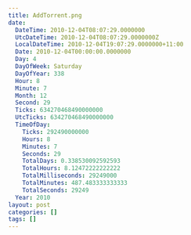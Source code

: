 ```yaml
---
title: AddTorrent.png
date:
  DateTime: 2010-12-04T08:07:29.0000000
  UtcDateTime: 2010-12-04T08:07:29.0000000Z
  LocalDateTime: 2010-12-04T19:07:29.0000000+11:00
  Date: 2010-12-04T00:00:00.0000000
  Day: 4
  DayOfWeek: Saturday
  DayOfYear: 338
  Hour: 8
  Minute: 7
  Month: 12
  Second: 29
  Ticks: 634270468490000000
  UtcTicks: 634270468490000000
  TimeOfDay:
    Ticks: 292490000000
    Hours: 8
    Minutes: 7
    Seconds: 29
    TotalDays: 0.338530092592593
    TotalHours: 8.12472222222222
    TotalMilliseconds: 29249000
    TotalMinutes: 487.483333333333
    TotalSeconds: 29249
  Year: 2010
layout: post
categories: []
tags: []
---
```


